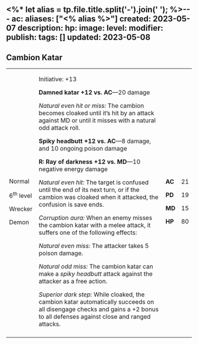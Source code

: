 <%* let alias = tp.file.title.split('-').join(' '); %>---
ac: 
aliases: ["<% alias %>"]
created: 2023-05-07
description: 
hp: 
image: 
level: 
modifier: 
publish: 
tags: []
updated: 2023-05-08
---

## Cambion Katar

<table>
<colgroup>
<col style="width: 16%" />
<col style="width: 72%" />
<col style="width: 5%" />
<col style="width: 5%" />
</colgroup>
<tbody>
<tr class="odd">
<td><p>Normal</p>
<p>6<sup>th</sup> level</p>
<p>Wrecker</p>
<p>Demon</p></td>
<td><p>Initiative: +13</p>
<p><strong>Damned katar +12 vs. AC</strong>—20 damage</p>
<p><em>Natural even hit or miss:</em> The cambion becomes cloaked until
it’s hit by an attack against MD or until it misses with a natural odd
attack roll.</p>
<p><strong>Spiky headbutt +12 vs. AC</strong>—8 damage, and 10 ongoing
poison damage</p>
<p><strong>R: Ray of darkness +12 vs. MD</strong>—10 negative energy
damage</p>
<p><em>Natural even hit:</em> The target is confused until the end of
its next turn, or if the cambion was cloaked when it attacked, the
confusion is save ends.</p>
<p><em>Corruption aura:</em> When an enemy misses the cambion katar with
a melee attack, it suffers one of the following effects:</p>
<p><em>Natural even miss:</em> The attacker takes 5 poison damage.</p>
<p><em>Natural odd miss:</em> The cambion katar can make a <em>spiky
headbutt</em> attack against the attacker as a free action.</p>
<p><em>Superior dark step:</em> While cloaked, the cambion katar
automatically succeeds on all disengage checks and gains a +2 bonus to
all defenses against close and ranged attacks.</p></td>
<td><p><strong>AC</strong></p>
<p><strong>PD</strong></p>
<p><strong>MD</strong></p>
<p><strong>HP</strong></p></td>
<td><p>21</p>
<p>19</p>
<p>15</p>
<p>80</p></td>
</tr>
<tr class="even">
<td></td>
<td></td>
<td></td>
<td></td>
</tr>
</tbody>
</table>
